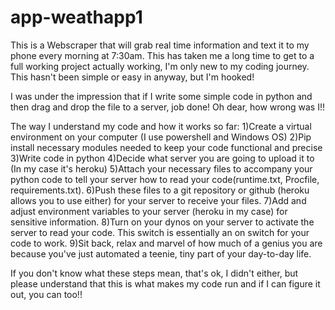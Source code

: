 ﻿# app-weathapp1

This is a Webscraper that will grab real time information and text it to my phone every morning at 7:30am.
This has taken me a long time to get to a full working project actually working, I'm only new to my coding journey.
This hasn't been simple or easy in anyway, but I'm hooked!

I was under the impression that if I write some simple code in python and then drag and drop the file to a server, job done!
Oh dear, how wrong was I!!

The way I understand my code and how it works so far:
1)Create a virtual environment on your computer (I use powershell and Windows OS) 
2)Pip install necessary modules needed to keep your code functional and precise
3)Write code in python
4)Decide what server you are going to upload it to (In my case it's heroku)
5)Attach your necessary files to accompany your python code to tell your server how to read your code(runtime.txt, Procfile, requirements.txt).
6)Push these files to a git repository or github (heroku allows you to use either) for your server to receive your files.
7)Add and adjust environment variables to your server (heroku in my case) for sensitive information.
8)Turn on your dynos on your server to activate the server to read your code. This switch is essentially an on switch for your code to work.
9)Sit back, relax and marvel of how much of a genius you are because you've just automated a teenie, tiny part of your day-to-day life.

If you don't know what these steps mean, that's ok, I didn't either, but please understand that this is what makes my code run and if I can figure it out, you can too!!
